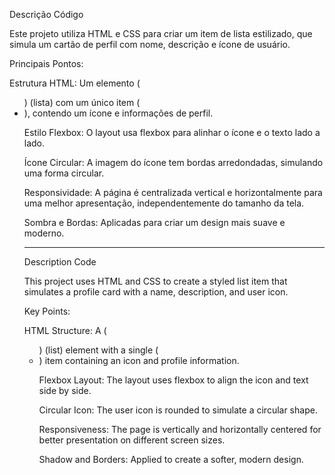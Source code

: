 Descrição Código

Este projeto utiliza HTML e CSS para criar um item de lista estilizado, que simula um cartão de perfil com nome, descrição e ícone de usuário.

Principais Pontos:

Estrutura HTML: Um elemento (<ul>) (lista) com um único item (<li>), contendo um ícone e informações de perfil.

Estilo Flexbox: O layout usa flexbox para alinhar o ícone e o texto lado a lado.

Ícone Circular: A imagem do ícone tem bordas arredondadas, simulando uma forma circular.

Responsividade: A página é centralizada vertical e horizontalmente para uma melhor apresentação, independentemente do tamanho da tela.

Sombra e Bordas: Aplicadas para criar um design mais suave e moderno.

----------------------------------------------------------------------------------------------------------------------------------------------

Description Code

This project uses HTML and CSS to create a styled list item that simulates a profile card with a name, description, and user icon.

Key Points:

HTML Structure: A (<ul>) (list) element with a single (<li>) item containing an icon and profile information.

Flexbox Layout: The layout uses flexbox to align the icon and text side by side.

Circular Icon: The user icon is rounded to simulate a circular shape.

Responsiveness: The page is vertically and horizontally centered for better presentation on different screen sizes.

Shadow and Borders: Applied to create a softer, modern design.
